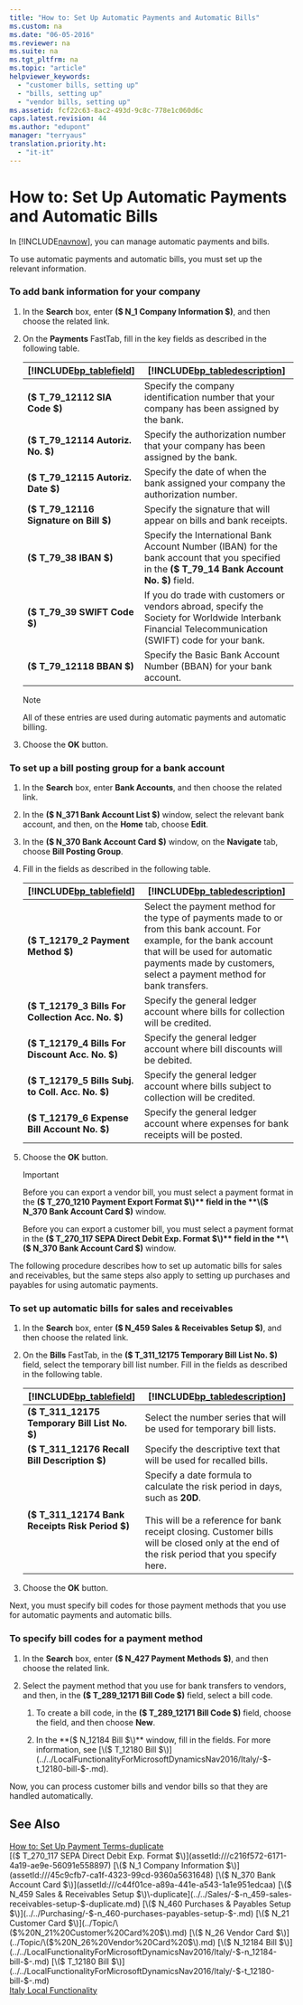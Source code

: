 ```yaml
---
title: "How to: Set Up Automatic Payments and Automatic Bills"
ms.custom: na
ms.date: "06-05-2016"
ms.reviewer: na
ms.suite: na
ms.tgt_pltfrm: na
ms.topic: "article"
helpviewer_keywords: 
  - "customer bills, setting up"
  - "bills, setting up"
  - "vendor bills, setting up"
ms.assetid: fcf22c63-8ac2-493d-9c8c-778e1c060d6c
caps.latest.revision: 44
ms.author: "edupont"
manager: "terryaus"
translation.priority.ht: 
  - "it-it"
---
```

# How to: Set Up Automatic Payments and Automatic Bills
In [!INCLUDE[navnow](../../ApplicationDesign/includes/navnow_md.md)], you can manage automatic payments and bills.  
  
 To use automatic payments and automatic bills, you must set up the relevant information.  
  
### To add bank information for your company  
  
1.  In the **Search** box, enter **\($ N\_1 Company Information $\)**, and then choose the related link.  
  
2.  On the **Payments** FastTab, fill in the key fields as described in the following table.  
  
    |[!INCLUDE[bp_tablefield](../../ApplicationDesign/includes/bp_tablefield_md.md)]|[!INCLUDE[bp_tabledescription](../../ApplicationDesign/includes/bp_tabledescription_md.md)]|  
    |---------------------------------|---------------------------------------|  
    |**\($ T\_79\_12112 SIA Code $\)**|Specify the company identification number that your company has been assigned by the bank.|  
    |**\($ T\_79\_12114 Autoriz. No. $\)**|Specify the authorization number that your company has been assigned by the bank.|  
    |**\($ T\_79\_12115 Autoriz. Date $\)**|Specify the date of when the bank assigned your company the authorization number.|  
    |**\($ T\_79\_12116 Signature on Bill $\)**|Specify the signature that will appear on bills and bank receipts.|  
    |**\($ T\_79\_38 IBAN $\)**|Specify the International Bank Account Number \(IBAN\) for the bank account that you specified in the **\($ T\_79\_14 Bank Account No. $\)** field.|  
    |**\($ T\_79\_39 SWIFT Code $\)**|If you do trade with customers or vendors abroad, specify the Society for Worldwide Interbank Financial Telecommunication \(SWIFT\) code for your bank.|  
    |**\($ T\_79\_12118 BBAN $\)**|Specify the Basic Bank Account Number \(BBAN\) for your bank account.|  
  
    > [!NOTE]  
    >  All of these entries are used during automatic payments and automatic billing.  
  
3.  Choose the **OK** button.  
  
### To set up a bill posting group for a bank account  
  
1.  In the **Search** box, enter **Bank Accounts**, and then choose the related link.  
  
2.  In the **\($ N\_371 Bank Account List $\)** window, select the relevant bank account, and then, on the **Home** tab, choose **Edit**.  
  
3.  In the **\($ N\_370 Bank Account Card $\)** window, on the **Navigate** tab, choose **Bill Posting Group**.  
  
4.  Fill in the fields as described in the following table.  
  
    |[!INCLUDE[bp_tablefield](../../ApplicationDesign/includes/bp_tablefield_md.md)]|[!INCLUDE[bp_tabledescription](../../ApplicationDesign/includes/bp_tabledescription_md.md)]|  
    |---------------------------------|---------------------------------------|  
    |**\($ T\_12179\_2 Payment Method $\)**|Select the payment method for the type of payments made to or from this bank account. For example, for the bank account that will be used for automatic payments made by customers, select a payment method for bank transfers.|  
    |**\($ T\_12179\_3 Bills For Collection Acc. No. $\)**|Specify the general ledger account where bills for collection will be credited.|  
    |**\($ T\_12179\_4 Bills For Discount Acc. No. $\)**|Specify the general ledger account where bill discounts will be debited.|  
    |**\($ T\_12179\_5 Bills Subj. to Coll. Acc. No. $\)**|Specify the general ledger account where bills subject to collection will be credited.|  
    |**\($ T\_12179\_6 Expense Bill Account No. $\)**|Specify the general ledger account where expenses for bank receipts will be posted.|  
  
5.  Choose the **OK** button.  
  
    > [!IMPORTANT]  
    >  Before you can export a vendor bill, you must select a payment format in the **\($ T\_270\_1210 Payment Export Format $\)** field in the **\($ N\_370 Bank Account Card $\)** window.  
    >   
    >  Before you can export a customer bill, you must select a payment format in the **\($ T\_270\_117 SEPA Direct Debit Exp. Format $\)** field in the **\($ N\_370 Bank Account Card $\)** window.  
  
 The following procedure describes how to set up automatic bills for sales and receivables, but the same steps also apply to setting up purchases and payables for using automatic payments.  
  
### To set up automatic bills for sales and receivables  
  
1.  In the **Search** box, enter **\($ N\_459 Sales & Receivables Setup $\)**, and then choose the related link.  
  
2.  On the **Bills** FastTab, in the **\($ T\_311\_12175 Temporary Bill List No. $\)** field, select the temporary bill list number. Fill in the fields as described in the following table.  
  
    |[!INCLUDE[bp_tablefield](../../ApplicationDesign/includes/bp_tablefield_md.md)]|[!INCLUDE[bp_tabledescription](../../ApplicationDesign/includes/bp_tabledescription_md.md)]|  
    |---------------------------------|---------------------------------------|  
    |**\($ T\_311\_12175 Temporary Bill List No. $\)**|Select the number series that will be used for temporary bill lists.|  
    |**\($ T\_311\_12176 Recall Bill Description $\)**|Specify the descriptive text that will be used for recalled bills.|  
    |**\($ T\_311\_12174 Bank Receipts Risk Period $\)**|Specify a date formula to calculate the risk period in days, such as **20D**.<br /><br /> This will be a reference for bank receipt closing. Customer bills will be closed only at the end of the risk period that you specify here.|  
  
3.  Choose the **OK** button.  
  
 Next, you must specify bill codes for those payment methods that you use for automatic payments and automatic bills.  
  
### To specify bill codes for a payment method  
  
1.  In the **Search** box, enter **\($ N\_427 Payment Methods $\)**, and then choose the related link.  
  
2.  Select the payment method that you use for bank transfers to vendors, and then, in the **\($ T\_289\_12171 Bill Code $\)** field, select a bill code.  
  
    1.  To create a bill code, in the **\($ T\_289\_12171 Bill Code $\)** field, choose the field, and then choose **New**.  
  
    2.  In the **\($ N\_12184 Bill $\)** window, fill in the fields. For more information, see [\($ T\_12180 Bill $\)](../../LocalFunctionalityForMicrosoftDynamicsNav2016/Italy/-$-t_12180-bill-$-.md).  
  
 Now, you can process customer bills and vendor bills so that they are handled automatically.  
  
## See Also  
 [How to: Set Up Payment Terms\-duplicate](../../LocalFunctionalityForMicrosoftDynamicsNav2016/Italy/how-to-set-up-payment-terms-duplicate.md)   
 [\($ T\_270\_117 SEPA Direct Debit Exp. Format $\)](assetId:///c216f572-6171-4a19-ae9e-56091e558897)   
 [\($ N\_1 Company Information $\)](assetId:///45c9cfb7-ca1f-4323-99cd-9360a5631648)   
 [\($ N\_370 Bank Account Card $\)](assetId:///c44f01ce-a89a-441e-a543-1a1e951edcaa)   
 [\($ N\_459 Sales & Receivables Setup $\)\-duplicate](../../Sales/-$-n_459-sales-receivables-setup-$-duplicate.md)   
 [\($ N\_460 Purchases & Payables Setup $\)](../../Purchasing/-$-n_460-purchases-payables-setup-$-.md)   
 [\($ N\_21 Customer Card $\)](../Topic/\($%20N_21%20Customer%20Card%20$\).md)   
 [\($ N\_26 Vendor Card $\)](../Topic/\($%20N_26%20Vendor%20Card%20$\).md)   
 [\($ N\_12184 Bill $\)](../../LocalFunctionalityForMicrosoftDynamicsNav2016/Italy/-$-n_12184-bill-$-.md)   
 [\($ T\_12180 Bill $\)](../../LocalFunctionalityForMicrosoftDynamicsNav2016/Italy/-$-t_12180-bill-$-.md)   
 [Italy Local Functionality](../../LocalFunctionalityForMicrosoftDynamicsNav2016/Italy/italy-local-functionality.md)